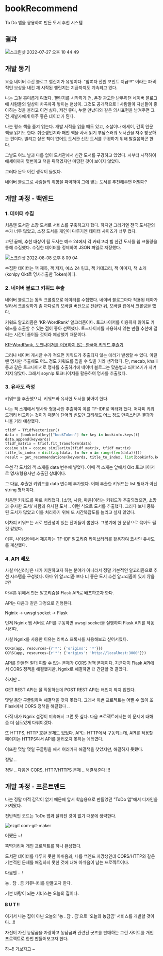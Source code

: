 # bookRecommend
To Do 앱을 응용하여 만든 도서 추천 시스템


## 결과

![스크린샷 2022-07-27 오후 10 44 49](https://user-images.githubusercontent.com/78461009/183405332-0b37a003-59fb-4921-93d0-127c1e1c535b.png)


## 개발 동기

요즘 네이버 주간 블로그 챌린지가 유행이다. "참여자 전원 포인트 지급!!!" 이라는 파격적인 보상을 내건 채 시작된 챌린지는 지금까지도 계속되고 있다. 

나는 그걸 흥미롭게 여겼다. 챌린지를 시작하기 전, 온갖 광고만 난무하던 네이버 블로그에 사람들의 일상이 차곡차곡 쌓이는 현상이. 그것도 공개적으로 ! 사람들이 자신들이 좋아하는 것을 올리고 이건 싫다, 저건 좋다, 누굴 만났다와 같은 의사표현을 남겨주면 그건 개발자에게 아주 좋은 데이터가 된다.

나는 평소 책을 즐겨 읽는다. 개발 서적을 읽을 때도 있고, 소설이나 에세이, 간혹 인문 책을 읽기도 한다. 취준생인지라 매번 책을 사서 읽기 부담스러워 도서관을 자주 방문하는 편이다. 빌리고 싶은 책이 없어도 도서관 신간 도서를 구경하기 위해 발걸음하곤 한다. 

그날도 여느 날과 다름 없이 도서관에서 신간 도서를 구경하고 있었다. 시부터 시작하여 에세이까지 몇번이고 책을 뒤적였지만 마땅한 것이 보이지 않았다. 

그러다 문득 이런 생각이 들었다.

네이버 블로그로 사람들의 취향을 파악하여 그에 맞는 도서를 추천해주면 어떨까?


## 개발 과정 - 백엔드

### 1. 데이터 수집


처음엔 도서관 소장 도서로 서비스를 구축하고자 했다. 하지만 그러기엔 전국 도서관의 수가 너무 많았고, 소장 도서를 개인이 다루기엔 데이터 사이즈가 너무 컸다. 

고민 끝에, 추천 대상이 될 도서는 예스 24에서 각 카테고리 별 신간 도서를 웹 크롤링을 통해 수집했다. 수집한 데이터를 정제하여 JSON 파일로 저장했다. 

![스크린샷 2022-08-08 오후 8 09 04](https://user-images.githubusercontent.com/78461009/183406817-0e72f9c3-b584-4e65-935f-2eb38dbf2785.png)

수집한 데이터는 책 제목, 책 저자, 예스 24 링크, 책 카테고리, 책 이미지, 책 소개(konlpy Okt로 명사추출한 Token)이다. 

### 2. 네이버 블로그 키워드 추출

네이버 블로그는 동적 크롤링으로 데이터를 수집했다. 네이버 블로그마다 적용된 테마가 달라서 크롤링하기 좀 까다로워 모바일 버전으로 전환한 뒤, 모바일 웹에서 크롤링을 했다. 

키워드 알고리즘은 'KR-WordRank' 알고리즘이다. 토크나이저를 이용하지 않아도 키워드를 추출할 수 있는 점이 좋아 선택했다. 토크나이저를 사용하지 않는 만큼 추천에 걸리는 시간이 줄어들 것이라 예상했기 때문이다. 

[KR-WordRank, 토크나이저를 이용하지 않는 한국어 키워드 추출기](https://lovit.github.io/nlp/2018/04/16/krwordrank/)

그러나 네이버 게시글 수가 적으면 키워드가 추출되지 않는 에러가 발생할 수 있다. 이럴 땐 명사만 추출해도 어느 정도 키워드를 잡을 수 있을 거라 생각했다. 단, mecab, khaiii 등과 같은 토크나이저로 명사를 추출하기에 네이버 블로그는 맞춤법과 띄어쓰기가 지켜지지 않았다. 그래서 soynlp 토크나이저를 활용하여 명사를 추출했다. 

### 3. 유사도 측정

키워드를 추출했으니, 키워드와 유사한 도서를 찾아야 한다. 

나는 책 소개에서 명사와 형용사만 추출하여 이를 TF-IDF로 벡터화 했다. 어차피 키워드끼리 비교하는 것이기 때문에 단어의 빈도만 고려해도 어느 정도 만족스러운 결과가 나올 거라 예상했다. 


```python
tfidf = TfidfVectorizer()
data = [bookinfo[key]["bookToken"] for key in bookinfo.keys()]
data.append(keywords)
tfidf_matrix = tfidf.fit_transform(data)
cosine_sim = cosine_similarity(tfidf_matrix, tfidf_matrix)
title_to_index = dict(zip(data, [n for n in range(len(data))]))
result = get_recommendations(keywords, title_to_index, list(bookinfo.keys()), cosine_sim)
```


우선 각 도서의 책 소개를 data 변수에 넣었다. 이때 책 소개는 앞에서 Okt 토크나이저로 명사/형용사만 추출된 상태이다.

그 다음, 추출한 키워드를 data 변수에 추가했다. 이때 추출한 키워드는 list 형태가 아닌 string 형태이다. 

처음엔 키워드를 따로 처리했다. [소망, 사람, 마음]이라는 키워드가 추출되었으면, 소망과 유사한 도서/ 사람과 유사한 도서 .. 이런 식으로 도서를 추출했다. 그러다 보니 중복된 도서가 많았고 이를 처리하기 위해 또 시간복잡도를 늘리고 싶지 않았다. 

어차피 키워드는 서로 연관성이 있는 단어들이 뽑힌다. 그렇기에 한 문장으로 묶어도 될 것 같았다. 

이후, 사이킷런에서 제공하는 TF-IDF 알고리즘 라이브러리를 활용하여 코사인 유사도를 계산했다. 


### 4. API 배포

사실 머신러닝은 내가 지원하고자 하는 분야가 아니라서 정말 기본적인 알고리즘으로 추천 시스템을 구성했다. 아마 위 알고리즘 보다 더 좋은 도서 추천 알고리즘이 있지 않을까?

아무튼 위에서 만든 알고리즘을 Flask API로 배포하고자 한다. 

API는 다음과 같은 과정으로 진행된다.

Nginix -> uwsgi socket -> Flask

먼저 Nginix 웹 서버로 API를 구동하면 uwsgi socket을 실행하여 Flask API를 작동시킨다. 

사실 Ngnix를 사용한 이유는 리버스 프록시를 사용해보고 싶어서였다. 

```python
CORS(app, resources={r'*': {'origins': '*'}})
CORS(app, resources={r'*': {'origins': 'http://localhost:3000'}})

```

API를 만들면 절대 피할 수 없는 문제가 CORS 정책 문제이다. 지금까지 Flask API에서 CORS 정책을 해결했지만, Ngnix로 해결하면 더 간단할 것 같았다. 

하지만 .. 

GET REST API는 잘 작동하는데 POST REST API는 왜인지 되지 않았다. 

몇일 동안 구글링하며 해결책을 찾지 못했다. 그래서 이번 프로젝트는 어쩔 수 없이 또 Flask에서 CORS 정책을 해결했다 ..

아직 내가 Ngnix 설정이 미숙해서 그런 듯 싶다. 다음 프로젝트에서는 이 문제에 대해 좀 더 심도있게 다뤄야겠다. 

또 HTTPS, HTTP 호환 문제도 있었다. API는 HTTP에서 구동되는데, API를 적용할 페이지는 HTTPS여서 API를 불러오지 못하는 에러였다. 

이또한 몇날 몇일 구글링을 해서 여러가지 해결책을 찾았지만, 해결하지 못했다. 

정말 ..

정말 .. 다음엔 CORS, HTTP/HTTPS 문제 .. 해결해준다 !!! 


## 개발 과정 - 프론트엔드

나는 정말 미적 감각이 없기 때문에 앞서 학습용으로 만들었던 "ToDo 앱"에서 디자인을 가져왔다. 

전반적인 코드는 ToDo 앱과 달라진 것이 없기 때문에 생략한다. 


![ezgif com-gif-maker](https://user-images.githubusercontent.com/78461009/183413533-d7179f1b-6afa-4acf-a8f5-827554346ab3.gif)


어쨌든 ~!

뚝딱거리며 개인 프로젝트를 하나 완성했다. 

도서관 데이터를 다루지 못한 아쉬움과, 나름 백엔드 지망생인데 CORS/HTTP와 같은 기본적인 문제를 해결하지 못한 것에 대해 아쉬움이 남는 프로젝트이다. 

다음엔 ...!

농 . 담 . 곰 커뮤니티를 만들고자 한다. 

기본 바탕이 되는 서비스는 오늘의 집이다.

#### B U T !!

여기서 나는 집이 아닌 오늘의 '농 . 담 . 곰'으로 '오늘의 농담곰' 서비스를 개발할 것이다...!!

자신이 가진 농담곰을 자랑하고 농담곰과 관련된 굿즈를 판매하는 그런 사이트를 개인 프로젝트로 한번 만들어보고자 한다.

하~!! 가보자고 ~

